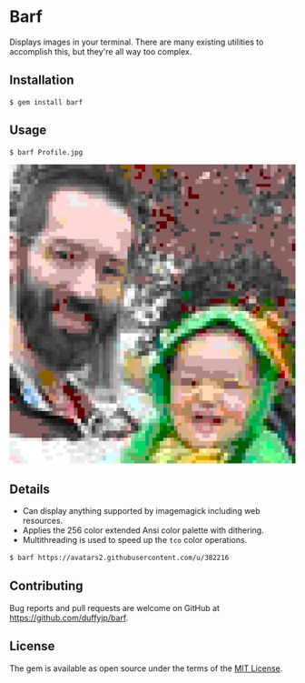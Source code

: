 # Barf

Displays images in your terminal.  There are many existing utilities to 
accomplish this, but they're all way too complex.

## Installation

    $ gem install barf

## Usage

    $ barf Profile.jpg

![Example](README.png)


## Details
* Can display anything supported by imagemagick including web resources.
* Applies the 256 color extended Ansi color palette with dithering.
* Multithreading is used to speed up the `tco` color operations.

```bash
$ barf https://avatars2.githubusercontent.com/u/382216
```


## Contributing

Bug reports and pull requests are welcome on GitHub at https://github.com/duffyjp/barf.

## License

The gem is available as open source under the terms of the [MIT License](https://opensource.org/licenses/MIT).
